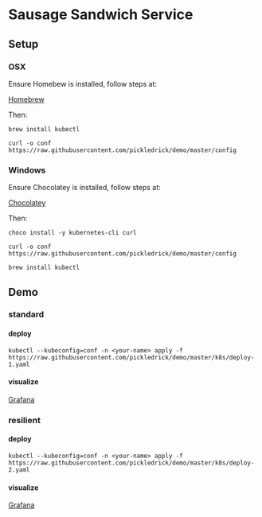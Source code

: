 # Sausage Sandwich Service #


## Setup ##

### OSX ###

Ensure Homebew is installed, follow steps at:

[Homebrew](https://brew.sh)

Then:

`brew install kubectl`

`curl -o conf https://raw.githubusercontent.com/pickledrick/demo/master/config`

### Windows ###

Ensure Chocolatey is installed, follow steps at:

[Chocolatey](https://chocolatey.org/install)

Then:

`choco install -y kubernetes-cli curl`

`curl -o conf https://raw.githubusercontent.com/pickledrick/demo/master/config`

`brew install kubectl`

## Demo ##

### standard ###

#### deploy ####

`kubectl --kubeconfig=conf -n <your-name> apply -f https://raw.githubusercontent.com/pickledrick/demo/master/k8s/deploy-1.yaml`

#### visualize ####

[Grafana](http://iamalink)

### resilient ###

#### deploy ####

`kubectl --kubeconfig=conf -n <your-name> apply -f https://raw.githubusercontent.com/pickledrick/demo/master/k8s/deploy-2.yaml`

#### visualize ####

[Grafana](http://iamalink)
